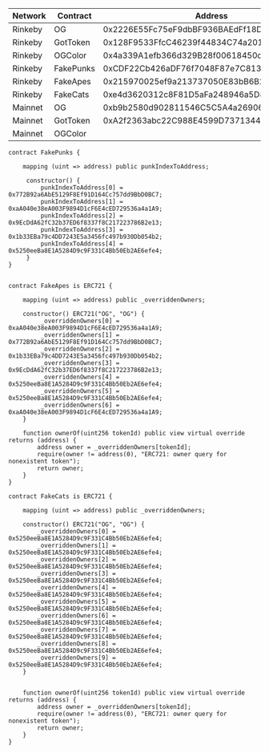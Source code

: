 Network | Contract | Address
-|-|-
Rinkeby|OG|0x2226E55Fc75eF9dbBF936BAEdFf18D7e237AFa7b
Rinkeby|GotToken|0x128F9533FfcC46239f44834C74a20184Db212DaD
Rinkeby|OGColor|0x4a339A1efb366d329B28f00618450d853494103c
Rinkeby|FakePunks|0xCDF22Cb426aDF76f7048F87e7C8137313D6A8D33
Rinkeby|FakeApes|0x215970025ef9a213737050E83bB6B235f3B5b8Ae
Rinkeby|FakeCats|0xe4d3620312c8F81D5aFa248946a5D802bC50189D
Mainnet|OG|0xb9b2580d902811546C5C5A4a26906Af183360b7c
Mainnet|GotToken|0xA2f2363abc22C988E4599D7371344A8b4C64f1a1
Mainnet|OGColor|

```
contract FakePunks {
    
    mapping (uint => address) public punkIndexToAddress;
    
     constructor() {
         punkIndexToAddress[0] = 0x772B92a6AbE5129F8Ef91D164Cc757dd9BbD0BC7;
         punkIndexToAddress[1] = 0xaA040e38eA003F9894D1cF6E4cED729536a4a1A9;
         punkIndexToAddress[2] = 0x9EcDdA62fC32b37ED6f8337f8C217223786B2e13;
         punkIndexToAddress[3] = 0x1b33EBa79c4DD7243E5a3456fc497b930Db054b2;
         punkIndexToAddress[4] = 0x5250eeBa8E1A5284D9c9F331C4Bb50Eb2AE6efe4;
     }
}


contract FakeApes is ERC721 {
    
    mapping (uint => address) public _overriddenOwners;

    constructor() ERC721("OG", "OG") {
         _overriddenOwners[0] = 0xaA040e38eA003F9894D1cF6E4cED729536a4a1A9;
         _overriddenOwners[1] = 0x772B92a6AbE5129F8Ef91D164Cc757dd9BbD0BC7;
         _overriddenOwners[2] = 0x1b33EBa79c4DD7243E5a3456fc497b930Db054b2;
         _overriddenOwners[3] = 0x9EcDdA62fC32b37ED6f8337f8C217223786B2e13;
         _overriddenOwners[4] = 0x5250eeBa8E1A5284D9c9F331C4Bb50Eb2AE6efe4; 
         _overriddenOwners[5] = 0x5250eeBa8E1A5284D9c9F331C4Bb50Eb2AE6efe4;
         _overriddenOwners[6] = 0xaA040e38eA003F9894D1cF6E4cED729536a4a1A9;
    }
    
    function ownerOf(uint256 tokenId) public view virtual override returns (address) {
        address owner = _overriddenOwners[tokenId];
        require(owner != address(0), "ERC721: owner query for nonexistent token");
        return owner;
    }
}

contract FakeCats is ERC721 {
    
    mapping (uint => address) public _overriddenOwners;

    constructor() ERC721("OG", "OG") {
        _overriddenOwners[0] = 0x5250eeBa8E1A5284D9c9F331C4Bb50Eb2AE6efe4;
        _overriddenOwners[1] = 0x5250eeBa8E1A5284D9c9F331C4Bb50Eb2AE6efe4;
        _overriddenOwners[2] = 0x5250eeBa8E1A5284D9c9F331C4Bb50Eb2AE6efe4;
        _overriddenOwners[3] = 0x5250eeBa8E1A5284D9c9F331C4Bb50Eb2AE6efe4;
        _overriddenOwners[4] = 0x5250eeBa8E1A5284D9c9F331C4Bb50Eb2AE6efe4;
        _overriddenOwners[5] = 0x5250eeBa8E1A5284D9c9F331C4Bb50Eb2AE6efe4;
        _overriddenOwners[6] = 0x5250eeBa8E1A5284D9c9F331C4Bb50Eb2AE6efe4;
        _overriddenOwners[7] = 0x5250eeBa8E1A5284D9c9F331C4Bb50Eb2AE6efe4;
        _overriddenOwners[8] = 0x5250eeBa8E1A5284D9c9F331C4Bb50Eb2AE6efe4;
        _overriddenOwners[9] = 0x5250eeBa8E1A5284D9c9F331C4Bb50Eb2AE6efe4;
    }
    
    
    function ownerOf(uint256 tokenId) public view virtual override returns (address) {
        address owner = _overriddenOwners[tokenId];
        require(owner != address(0), "ERC721: owner query for nonexistent token");
        return owner;
    }
}
```